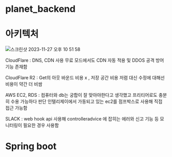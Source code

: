 # planet_backend


# 아키텍처


![스크린샷 2023-11-27 오후 10 51 58](https://github.com/wjdghks963/planet_backend/assets/74060017/86bfbbf9-99c6-4fc0-adf0-f8bb7121e6ae)



CloudFlare : DNS, CDN 사용 무료 모드에서도 CDN 자동 적용 및 DDOS 공격 방어 기능 존재함

CloudFlare R2 : Get의 아웃 바운드 비용 x , 저장 공간 비용 저렴   대신 수정에 대해선 비용이 약간 더 비쌈

AWS EC2, RDS : 컴퓨터와 db는 궁합이 잘 맞아야한다고 생각했고 프리티어로도 충분히 수용 가능하다 판단 인텔리제이에서 가동되고 있는 ec2를 점프박스로 사용해 직접 접근 가능함

SLACK : web hook api 사용해 controlleradvice 에 잡히는 에러와 신고 기능 등 모니터링이 필요한 경우 사용함



# Spring boot

